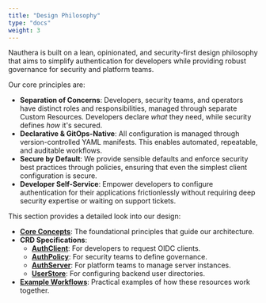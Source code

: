 ```yaml
---
title: "Design Philosophy"
type: "docs"
weight: 3
---
```


Nauthera is built on a lean, opinionated, and security-first design philosophy that aims to simplify authentication for developers while providing robust governance for security and platform teams.

Our core principles are:

*   **Separation of Concerns**: Developers, security teams, and operators have distinct roles and responsibilities, managed through separate Custom Resources. Developers declare *what* they need, while security defines *how* it's secured.
*   **Declarative & GitOps-Native**: All configuration is managed through version-controlled YAML manifests. This enables automated, repeatable, and auditable workflows.
*   **Secure by Default**: We provide sensible defaults and enforce security best practices through policies, ensuring that even the simplest client configuration is secure.
*   **Developer Self-Service**: Empower developers to configure authentication for their applications frictionlessly without requiring deep security expertise or waiting on support tickets.

This section provides a detailed look into our design:

*   **[Core Concepts](./core-concepts/)**: The foundational principles that guide our architecture.
*   **CRD Specifications**:
    *   **[AuthClient](./crds/auth-client/)**: For developers to request OIDC clients.
    *   **[AuthPolicy](./crds/auth-policy/)**: For security teams to define governance.
    *   **[AuthServer](./crds/auth-server/)**: For platform teams to manage server instances.
    *   **[UserStore](./crds/user-store/)**: For configuring backend user directories.
*   **[Example Workflows](./workflows/)**: Practical examples of how these resources work together.

